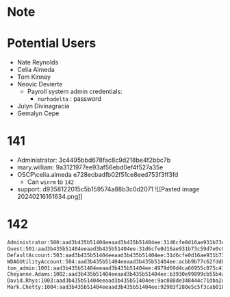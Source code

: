 # Note
# Potential Users
- Nate Reynolds
- Celia Almeda
- Tom Kinney
- Neovic Devierte
	- Payroll system admin credentials: 
		- `nurhodelta` : password
- Julyn Divinagracia
- Gemalyn Cepe
# 141
- Administrator: 3c4495bbd678fac8c9d218be4f2bbc7b
- mary.william: 9a3121977ee93af56ebd0ef4f527a35e
- OSCP\celia.almeda e728ecbadfb02f51ce8eed753f3ff3fd
	- Can `winrm` to `142`
- support: d9358122015c5b159574a88b3c0d2071
![[Pasted image 20240216161634.png]]
# 142
```bash
Administrator:500:aad3b435b51404eeaad3b435b51404ee:31d6cfe0d16ae931b73c59d7e0c089c0:::
Guest:501:aad3b435b51404eeaad3b435b51404ee:31d6cfe0d16ae931b73c59d7e0c089c0:::
DefaultAccount:503:aad3b435b51404eeaad3b435b51404ee:31d6cfe0d16ae931b73c59d7e0c089c0:::
WDAGUtilityAccount:504:aad3b435b51404eeaad3b435b51404ee:acbb9b77c62fdd8fe5976148a933177a:::
tom_admin:1001:aad3b435b51404eeaad3b435b51404ee:4979d69d4ca66955c075c41cf45f24dc:::
Cheyanne.Adams:1002:aad3b435b51404eeaad3b435b51404ee:b3930e99899cb55b4aefef9a7021ffd0:::
David.Rhys:1003:aad3b435b51404eeaad3b435b51404ee:9ac088de348444c71dba2dca92127c11:::
Mark.Chetty:1004:aad3b435b51404eeaad3b435b51404ee:92903f280e5c5f3cab018bd91b94c771:::
```